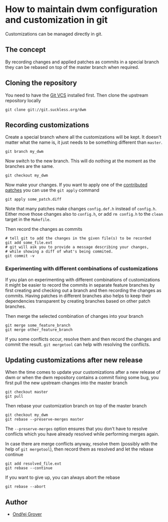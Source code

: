 How to maintain dwm configuration and customization in git
==========================================================
Customizations can be managed directly in git.

The concept
-----------
By recording changes and applied patches as commits in a special branch they
can be rebased on top of the master branch when required.

Cloning the repository
----------------------
You need to have the [Git VCS](http://git-scm.com/) installed first. Then clone
the upstream repository locally

	git clone git://git.suckless.org/dwm

Recording customizations
------------------------
Create a special branch where all the customizations will be kept. It doesn't
matter what the name is, it just needs to be something different than `master`.

	git branch my_dwm

Now switch to the new branch. This will do nothing at the moment as the
branches are the same.

	git checkout my_dwm

Now make your changes. If you want to apply one of the [contributed
patches](//dwm.suckless.org/patches/) you can use the `git apply` command

	git apply some_patch.diff

Note that many patches make changes `config.def.h` instead of `config.h`.
Either move those changes also to `config.h`, or add `rm config.h` to the
`clean` target in the `Makefile`.

Then record the changes as commits

	# tell git to add the changes in the given file(s) to be recorded
	git add some_file.ext
	# git will ask you to provide a message describing your changes,
	# while showing a diff of what's being commited.
	git commit -v

### Experimenting with different combinations of customizations

If you plan on experimenting with different combinations of customizations it
might be easier to record the commits in separate feature branches by first
creating and checking out a branch and then recording the changes as commits.
Having patches in different branches also helps to keep their dependencies
transparent by creating branches based on other patch branches.

Then merge the selected combination of changes into your branch

	git merge some_feature_branch
	git merge other_feature_branch

If you some conflicts occur, resolve them and then record the changes and
commit the result. `git mergetool` can help with resolving the conflicts.

Updating customizations after new release
-----------------------------------------
When the time comes to update your customizations after a new release of dwm or
when the dwm repository contains a commit fixing some bug, you first pull the
new upstream changes into the master branch

	git checkout master
	git pull

Then rebase your customization branch on top of the master branch

	git checkout my_dwm
	git rebase --preserve-merges master

The `--preserve-merges` option ensures that you don't have to resolve conflicts
which you have already resolved while performing merges again.

In case there are merge conflicts anyway, resolve them (possibly with the help
of `git mergetool`), then record them as resolved and let the rebase continue

	git add resolved_file.ext
	git rebase --continue

If you want to give up, you can always abort the rebase

	git rebase --abort

Author
------
* [Ondřej Grover](mailto:ondrej.grover@gmail.com)

